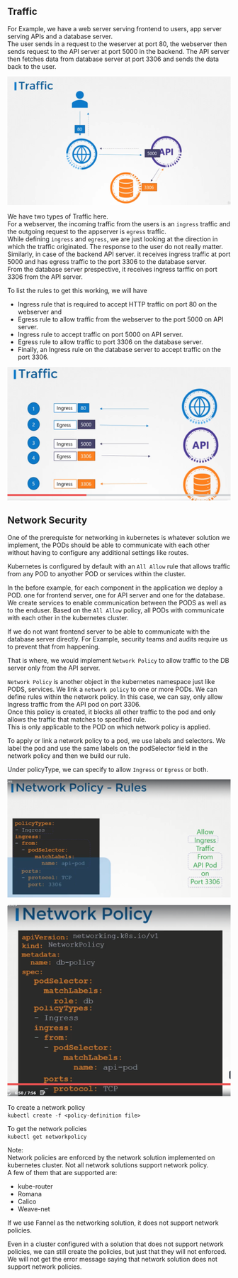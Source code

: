 
## Traffic  

For Example, we have a web server serving frontend to users, app server serving APIs and a database server.   
The user sends in a request to the weserver at port 80, the webserver then sends request to the API server at port 5000 in the backend. The API server then fetches data from database server at port 3306 and sends the data back to the user.  

![traffic](./Screens/traffic.png)

We have two types of Traffic here.  
For a webserver, the incoming traffic from the users is an `ingress` traffic and the outgoing request to the appserver is `egress` traffic.  
While defining `ingress` and `egress`, we are just looking at the direction in which the traffic originated. The response to the user do not really matter.  
Similarly, in case of the backend API server. it receives ingress traffic at port 5000 and has egress traffic to the port 3306 to the database server.   
From the database server prespective, it receives ingress tarffic on port 3306 from the API server.  

To list the rules to get this working, we will have  
* Ingress rule that is required to accept HTTP traffic on port 80 on the webserver and   
* Egress rule to allow traffic from the webserver to the port 5000 on API server.
* Ingress rule to accept traffic on port 5000 on API server. 
* Egress rule to allow traffic to port 3306 on the database server.
* Finally, an Ingress rule on the database server to accept traffic on the port 3306.

![rules](./Screens/rules.png)

## Network Security

One of the prerequiste for networking in kubernetes is whatever solution we implement, the PODs should be able to communicate with each other without having to configure any additional settings like routes.  

Kubernetes is configured by default with an `All Allow` rule that allows traffic from any POD to anyother POD or services within the cluster.  

In the before example, for each component in the application we deploy a POD. one for frontend server, one for API server and one for the database.  
We create services to enable communication between the PODS as well as to the enduser. 
Based on the `All Allow` policy, all PODs with communicate with each other in the kubernetes cluster.  

If we do not want frontend server to be able to communicate with the database server directly. For Example, security teams and audits require us to prevent that from happening.  

That is where, we would implement `Network Policy` to allow traffic to the DB server only from the API server.  

`Network Policy` is another object in the kubernetes namespace just like PODS, services. We link a `network policy` to one or more PODs. We can define rules within the network policy. In this case, we can say, only allow Ingress traffic from the API pod on port 3306.  
Once this policy is created, it blocks all other traffic to the pod and only allows the traffic that matches to specified rule.   
This is only applicable to the POD on which network policy is applied.  

To apply or link a network policy to a pod, we use labels and selectors.  We label the pod and use the same labels on the podSelector field in the network policy and then we build our rule.

Under policyType, we can specify to allow `Ingress` or `Egress` or both.  

![policy](Screens/policy.png)

![Network-policy](Screens/network-policy.png)

To create a network policy  
`kubectl create -f <policy-definition file>`  

To get the network policies  
`kubectl get networkpolicy`  

Note:   
Network policies are enforced by the network solution implemented on kubernetes cluster. Not all network solutions support network policy.  
A few of them that are supported are:  
* kube-router
* Romana
* Calico
* Weave-net

If we use Fannel as the networking solution, it does not support network policies.  

Even in a cluster configured with a solution that does not support network policies, we can still create the policies, but just that they will not enforced. We will not get the error message saying that network solution does not support network policies.










